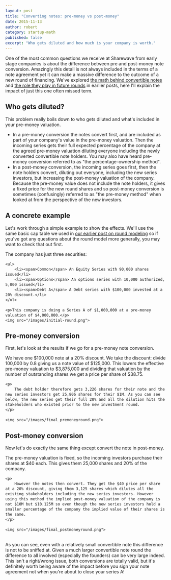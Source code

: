 ```yaml
---
layout: post
title: "Converting notes: pre-money vs post-money"
date: 2015-11-13
author: robert
category: startup-math
published: false
excerpt: "Who gets diluted and how much is your company is worth."
---
```


One of the most common questions we receive at Sharewave from early stage companies is about the difference between pre and post-money note conversion. Amazingly this detail is not always included in the terms of a note agreement yet it can make a massive difference to the outcome of a new round of financing. We've explored [the math behind convertible notes](http://blog.sharewave.com/july-22-convertible-notes/) and [the role they play in future rounds](http://blog.sharewave.com/july-10-round-modeling/) in earlier posts, here I'll explain the impact of just this one often missed term.

<h2 style="text-align: left">Who gets diluted?</h2>

This problem really boils down to who gets diluted and what's included in your pre-money valuation.

<ul>
    <li>
        In a pre-money conversion the notes convert first, and are included as part of your company's value in the pre-money valuation. Then the incoming series gets their full expected percentage of the company at the agreed pre-money valuation diluting everyone including the newly converted convertible note holders.
        You may also have heard pre-money conversion referred to as "the percentage-ownership method".
    </li>
    <li>
        In a post-money conversion, the incoming series goes first, then the note holders convert, diluting out everyone, including the new series investors, but increasing the post-money valuation of the company.
        Because the pre-money value does not include the note holders, it gives a fixed price for the new round shares and so post-money conversion is sometimes (confusingly) referred to as "the pre-money method" when looked at from the perspective of the new investors.
    </li>
</ul>

<h2 style="text-align: left">A concrete example</h2>

Let's work through a simple example to show the effects. We'll use the same basic cap table we used in [our earlier post on round modeling](http://blog.sharewave.com/july-10-round-modeling/) so if you've got any questions about the round model more generally, you may want to check that out first.

<div class="example-block">
    <p>The company has just three securities:</p>

    <ul>
        <li><span>Common</span> An Equity Series with 90,000 shares issued</li>
        <li><span>Options</span> An options series with 10,000 authorized, 5,000 issued</li>
        <li><span>Debt A</span> A Debt series with $100,000 invested at a 20% discount.</li>
    </ul>

    <p>This company is doing a Series A of $1,000,000 at a pre-money valuation of $4,000,000.</p>
    <img src="/images/initial-round.png">
</div>

<h2 style="text-align: left">Pre-money conversion</h2>
First, let's look at the results if we go for a pre-money note conversion.

<div class="example-block">
    <p>
        We have one $100,000 note at a 20% discount. We take the discount: divide 100,000 by 0.8 giving us a note value of $125,000. This lowers the effective pre-money valuation to $3,875,000 and dividing that valuation by the number of outstanding shares we get a price per share of $38.75.
    </p>

    <p>
        The debt holder therefore gets 3,226 shares for their note and the new series investors get 25,806 shares for their $1M. As you can see below, the new series get their full 20% and all the dilution hits the stakeholders who existed prior to the new investment round.
    </p>

    <img src="/images/final_premoneyround.png">
</div>

<h2 style="text-align: left">Post-money conversion</h2>
Now let's do exactly the same thing except convert the note in post-money.

<div class="example-block">
    <p>
        The pre-money valuation is fixed, so the incoming investors purchase their shares at $40 each. This gives them 25,000 shares and 20% of the company.
    </p>

    <p>
        However the notes then convert. They get the $40 price per share at a 20% discount, giving them 3,125 shares which dilutes all the existing stakeholders including the new series investors. However using this method the implied post-money valuation of the company is not $10M but $10.125M so even though the new series investors hold a smaller percentage of the company the implied value of their shares is the same.
    </p>

    <img src="/images/final_postmoneyround.png">
</div>

<br>
As you can see, even with a relatively small convertible note this difference is not to be sniffed at. Given a much larger convertible note round the difference to all involved (especially the founders) can be very large indeed. This isn't a right/wrong issue, both conversions are totally valid, but it's definitely worth being aware of the impact before you sign your note agreement not when you're about to close your series A!
